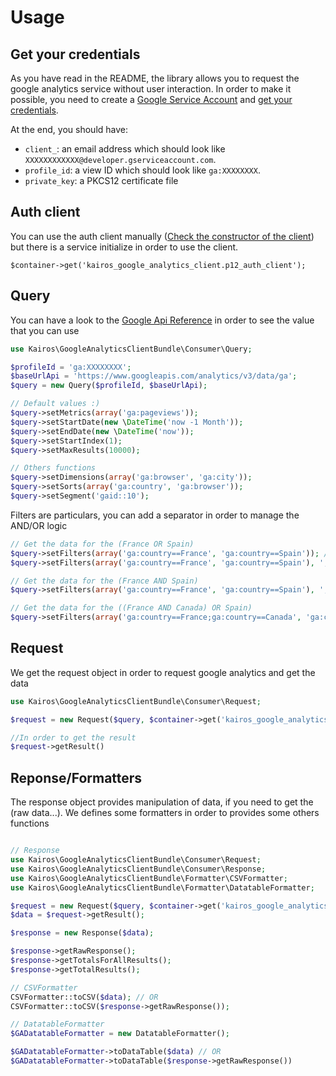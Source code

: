 # Usage #

## Get your credentials ##

As you have read in the README, the library allows you to request the google analytics service without user interaction.
In order to make it possible, you need to create a [Google Service Account](https://code.google.com/apis/console/) and [get your credentials](https://developers.google.com/console/help/new/#usingkeys).

At the end, you should have:

 * `client_`: an email address which should look like `XXXXXXXXXXXX@developer.gserviceaccount.com`.
 * `profile_id`: a view ID which should look like `ga:XXXXXXXX`.
 * `private_key`: a PKCS12 certificate file

## Auth client ##

You can use the auth client manually ([Check the constructor of the client](https://github.com/kairosagency/GoogleAnalyticsClientBundle/blob/master/AuthClient/P12AuthClient.php)) but there is a service initialize in order to use the client.

```
$container->get('kairos_google_analytics_client.p12_auth_client');
```

## Query ##

You can have a look to the [Google Api Reference](https://developers.google.com/analytics/devguides/reporting/core/v3/reference)
in order to see the value that you can use

``` php
use Kairos\GoogleAnalyticsClientBundle\Consumer\Query;

$profileId = 'ga:XXXXXXXX';
$baseUrlApi = 'https://www.googleapis.com/analytics/v3/data/ga';
$query = new Query($profileId, $baseUrlApi);

// Default values :)
$query->setMetrics(array('ga:pageviews'));
$query->setStartDate(new \DateTime('now -1 Month'));
$query->setEndDate(new \DateTime('now'));
$query->setStartIndex(1);
$query->setMaxResults(10000);

// Others functions
$query->setDimensions(array('ga:browser', 'ga:city'));
$query->setSorts(array('ga:country', 'ga:browser'));
$query->setSegment('gaid::10');
```

Filters are particulars, you can add a separator in order to manage the AND/OR logic

``` php
// Get the data for the (France OR Spain)
$query->setFilters(array('ga:country==France', 'ga:country==Spain')); // The comma separator is the default value
$query->setFilters(array('ga:country==France', 'ga:country==Spain'), ',');

// Get the data for the (France AND Spain)
$query->setFilters(array('ga:country==France', 'ga:country==Spain'), ';');

// Get the data for the ((France AND Canada) OR Spain)
$query->setFilters(array('ga:country==France;ga:country==Canada', 'ga:country==Spain'), ',');
```

## Request ##

We get the request object in order to request google analytics and get the data

``` php
use Kairos\GoogleAnalyticsClientBundle\Consumer\Request;

$request = new Request($query, $container->get('kairos_google_analytics_client.p12_auth_client'));

//In order to get the result
$request->getResult()
```

## Reponse/Formatters ##

The response object provides manipulation of data, if you need to get the (raw data...).
We defines some formatters in order to provides some others functions

``` php

// Response
use Kairos\GoogleAnalyticsClientBundle\Consumer\Request;
use Kairos\GoogleAnalyticsClientBundle\Consumer\Response;
use Kairos\GoogleAnalyticsClientBundle\Formatter\CSVFormatter;
use Kairos\GoogleAnalyticsClientBundle\Formatter\DatatableFormatter;

$request = new Request($query, $container->get('kairos_google_analytics_client.p12_auth_client'));
$data = $request->getResult();

$response = new Response($data);

$response->getRawResponse();
$response->getTotalsForAllResults();
$response->getTotalResults();

// CSVFormatter
CSVFormatter::toCSV($data); // OR
CSVFormatter::toCSV($response->getRawResponse());

// DatatableFormatter
$GADatatableFormatter = new DatatableFormatter();

$GADatatableFormatter->toDataTable($data) // OR
$GADatatableFormatter->toDataTable($response->getRawResponse())

```
